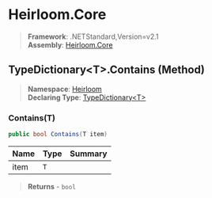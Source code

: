 # Heirloom.Core

> **Framework**: .NETStandard,Version=v2.1  
> **Assembly**: [Heirloom.Core][0]

## TypeDictionary\<T>.Contains (Method)

> **Namespace**: [Heirloom][0]  
> **Declaring Type**: [TypeDictionary\<T>][1]

### Contains(T)

```cs
public bool Contains(T item)
```

| Name | Type | Summary |
|------|------|---------|
| item | `T`  |         |

> **Returns** - `bool`

[0]: ../../../Heirloom.Core.md
[1]: ../TypeDictionary[T].md
